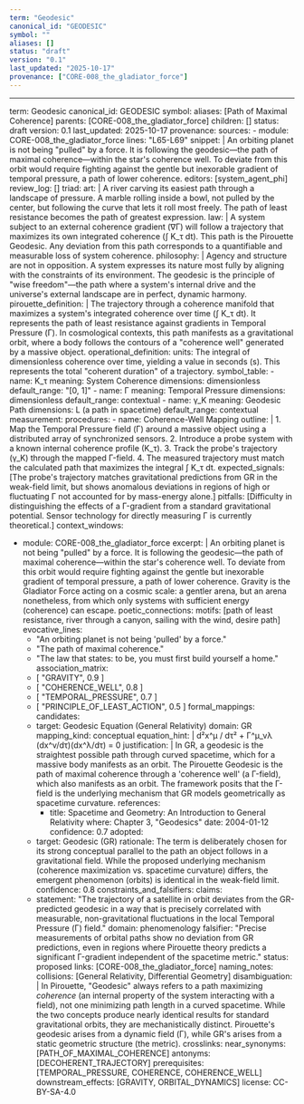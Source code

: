 ```yaml
---
term: "Geodesic"
canonical_id: "GEODESIC"
symbol: ""
aliases: []
status: "draft"
version: "0.1"
last_updated: "2025-10-17"
provenance: ["CORE-008_the_gladiator_force"]
---
```


---
term: Geodesic
canonical_id: GEODESIC
symbol: 
aliases: [Path of Maximal Coherence]
parents: [CORE-008_the_gladiator_force]
children: []
status: draft
version: 0.1
last_updated: 2025-10-17
provenance:
  sources:
    - module: CORE-008_the_gladiator_force
      lines: "L65-L69"
      snippet: |
        An orbiting planet is not being "pulled" by a force. It is following the geodesic—the path of maximal coherence—within the star's coherence well. To deviate from this orbit would require fighting against the gentle but inexorable gradient of temporal pressure, a path of lower coherence.
  editors: [system_agent_phi]
  review_log: []
triad:
  art: |
    A river carving its easiest path through a landscape of pressure. A marble rolling inside a bowl, not pulled by the center, but following the curve that lets it roll most freely. The path of least resistance becomes the path of greatest expression.
  law: |
    A system subject to an external coherence gradient (∇Γ) will follow a trajectory that maximizes its own integrated coherence (∫ K_τ dt). This path is the Pirouette Geodesic. Any deviation from this path corresponds to a quantifiable and measurable loss of system coherence.
  philosophy: |
    Agency and structure are not in opposition. A system expresses its nature most fully by aligning with the constraints of its environment. The geodesic is the principle of "wise freedom"—the path where a system's internal drive and the universe's external landscape are in perfect, dynamic harmony.
pirouette_definition: |
  The trajectory through a coherence manifold that maximizes a system's integrated coherence over time (∫ K_τ dt). It represents the path of least resistance against gradients in Temporal Pressure (Γ). In cosmological contexts, this path manifests as a gravitational orbit, where a body follows the contours of a "coherence well" generated by a massive object.
operational_definition:
  units: The integral of dimensionless coherence over time, yielding a value in seconds (s). This represents the total "coherent duration" of a trajectory.
  symbol_table:
    - name: K_τ
      meaning: System Coherence
      dimensions: dimensionless
      default_range: "[0, 1]"
    - name: Γ
      meaning: Temporal Pressure
      dimensions: dimensionless
      default_range: contextual
    - name: γ_K
      meaning: Geodesic Path
      dimensions: L (a path in spacetime)
      default_range: contextual
  measurement:
    procedures:
      - name: Coherence-Well Mapping
        outline: |
          1. Map the Temporal Pressure field (Γ) around a massive object using a distributed array of synchronized sensors.
          2. Introduce a probe system with a known internal coherence profile (K_τ).
          3. Track the probe's trajectory (γ_K) through the mapped Γ-field.
          4. The measured trajectory must match the calculated path that maximizes the integral ∫ K_τ dt.
        expected_signals: [The probe's trajectory matches gravitational predictions from GR in the weak-field limit, but shows anomalous deviations in regions of high or fluctuating Γ not accounted for by mass-energy alone.]
        pitfalls: [Difficulty in distinguishing the effects of a Γ-gradient from a standard gravitational potential. Sensor technology for directly measuring Γ is currently theoretical.]
context_windows:
  - module: CORE-008_the_gladiator_force
    excerpt: |
      An orbiting planet is not being "pulled" by a force. It is following the geodesic—the path of maximal coherence—within the star's coherence well. To deviate from this orbit would require fighting against the gentle but inexorable gradient of temporal pressure, a path of lower coherence. Gravity is the Gladiator Force acting on a cosmic scale: a gentler arena, but an arena nonetheless, from which only systems with sufficient energy (coherence) can escape.
poetic_connections:
  motifs: [path of least resistance, river through a canyon, sailing with the wind, desire path]
  evocative_lines:
    - "An orbiting planet is not being 'pulled' by a force."
    - "The path of maximal coherence."
    - "The law that states: to be, you must first build yourself a home."
  association_matrix:
    - [ "GRAVITY", 0.9 ]
    - [ "COHERENCE_WELL", 0.8 ]
    - [ "TEMPORAL_PRESSURE", 0.7 ]
    - [ "PRINCIPLE_OF_LEAST_ACTION", 0.5 ]
formal_mappings:
  candidates:
    - target: Geodesic Equation (General Relativity)
      domain: GR
      mapping_kind: conceptual
      equation_hint: |
        d²x^μ / dτ² + Γ^μ_νλ (dx^ν/dτ)(dx^λ/dτ) = 0
      justification: |
        In GR, a geodesic is the straightest possible path through curved spacetime, which for a massive body manifests as an orbit. The Pirouette Geodesic is the path of maximal coherence through a 'coherence well' (a Γ-field), which also manifests as an orbit. The framework posits that the Γ-field is the underlying mechanism that GR models geometrically as spacetime curvature.
      references:
        - title: Spacetime and Geometry: An Introduction to General Relativity
          where: Chapter 3, "Geodesics"
          date: 2004-01-12
      confidence: 0.7
  adopted:
    - target: Geodesic (GR)
      rationale: The term is deliberately chosen for its strong conceptual parallel to the path an object follows in a gravitational field. While the proposed underlying mechanism (coherence maximization vs. spacetime curvature) differs, the emergent phenomenon (orbits) is identical in the weak-field limit.
      confidence: 0.8
constraints_and_falsifiers:
  claims:
    - statement: "The trajectory of a satellite in orbit deviates from the GR-predicted geodesic in a way that is precisely correlated with measurable, non-gravitational fluctuations in the local Temporal Pressure (Γ) field."
      domain: phenomenology
      falsifier: "Precise measurements of orbital paths show no deviation from GR predictions, even in regions where Pirouette theory predicts a significant Γ-gradient independent of the spacetime metric."
      status: proposed
      links: [CORE-008_the_gladiator_force]
naming_notes:
  collisions: [General Relativity, Differential Geometry]
  disambiguation: |
    In Pirouette, "Geodesic" always refers to a path maximizing *coherence* (an internal property of the system interacting with a field), not one minimizing path length in a curved spacetime. While the two concepts produce nearly identical results for standard gravitational orbits, they are mechanistically distinct. Pirouette's geodesic arises from a dynamic field (Γ), while GR's arises from a static geometric structure (the metric).
crosslinks:
  near_synonyms: [PATH_OF_MAXIMAL_COHERENCE]
  antonyms: [DECOHERENT_TRAJECTORY]
  prerequisites: [TEMPORAL_PRESSURE, COHERENCE, COHERENCE_WELL]
  downstream_effects: [GRAVITY, ORBITAL_DYNAMICS]
license: CC-BY-SA-4.0